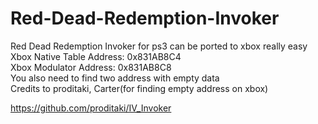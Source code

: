 # Red-Dead-Redemption-Invoker<br />
Red Dead Redemption Invoker for ps3 can be ported to xbox really easy<br />
Xbox Native Table Address: 0x831AB8C4<br />
Xbox Modulator Address: 0x831AB8C8<br />
You also need to find two address with empty data<br />
Credits to proditaki, Carter(for finding empty address on xbox)<br />

https://github.com/proditaki/IV_Invoker
